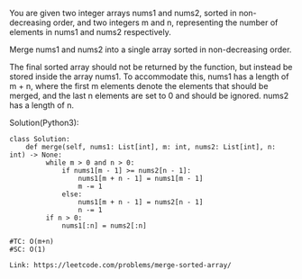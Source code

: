You are given two integer arrays nums1 and nums2, sorted in non-decreasing order, and two integers m and n, representing the number of elements in nums1 and nums2 respectively.

Merge nums1 and nums2 into a single array sorted in non-decreasing order.

The final sorted array should not be returned by the function, but instead be stored inside the array nums1. To accommodate this, nums1 has a length of m + n, 
where the first m elements denote the elements that should be merged, and the last n elements are set to 0 and should be ignored. nums2 has a length of n.

Solution(Python3):
```
class Solution:
    def merge(self, nums1: List[int], m: int, nums2: List[int], n: int) -> None:
         while m > 0 and n > 0:
             if nums1[m - 1] >= nums2[n - 1]:
                 nums1[m + n - 1] = nums1[m - 1]
                 m -= 1
             else:
                 nums1[m + n - 1] = nums2[n - 1]
                 n -= 1
         if n > 0:
             nums1[:n] = nums2[:n]

#TC: O(m+n)
#SC: O(1)
```
```
Link: https://leetcode.com/problems/merge-sorted-array/
```
